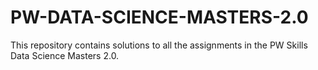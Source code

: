 # PW-DATA-SCIENCE-MASTERS-2.0
This repository contains solutions to all the assignments in the PW Skills Data Science Masters 2.0.
